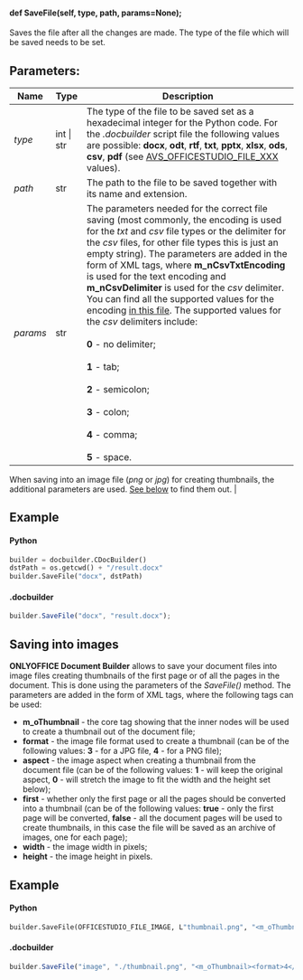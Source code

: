 #### def SaveFile(self, type, path, params=None);

Saves the file after all the changes are made. The type of the file which will be saved needs to be set.

## Parameters:

| Name     | Type       | Description                                                                                                                                                                                                                                                                                                                                                                                                                                                                                                                                                                                                                                                                                                                                                         |
| -------- | ---------- | ------------------------------------------------------------------------------------------------------------------------------------------------------------------------------------------------------------------------------------------------------------------------------------------------------------------------------------------------------------------------------------------------------------------------------------------------------------------------------------------------------------------------------------------------------------------------------------------------------------------------------------------------------------------------------------------------------------------------------------------------------------------- |
| *type*   | int \| str | The type of the file to be saved set as a hexadecimal integer for the Python code. For the *.docbuilder* script file the following values are possible: **docx**, **odt**, **rtf**, **txt**, **pptx**, **xlsx**, **ods**, **csv**, **pdf** (see [AVS\_OFFICESTUDIO\_FILE\_XXX](../../../../Builder%20App/index.md#format-types) values).                                                                                                                                                                                                                                                                                                                                                                                                                            |
| *path*   | str        | The path to the file to be saved together with its name and extension.                                                                                                                                                                                                                                                                                                                                                                                                                                                                                                                                                                                                                                                                                              |
| *params* | str        | The parameters needed for the correct file saving (most commonly, the encoding is used for the *txt* and *csv* file types or the delimiter for the *csv* files, for other file types this is just an empty string). The parameters are added in the form of XML tags, where **m\_nCsvTxtEncoding** is used for the text encoding and **m\_nCsvDelimiter** is used for the *csv* delimiter. You can find all the supported values for the encoding [in this file](https://github.com/ONLYOFFICE/server/blob/master/Common/sources/commondefines.js). The supported values for the *csv* delimiters include:<br/><br/>**0** - no delimiter;<br/><br/>**1** - tab;<br/><br/>**2** - semicolon;<br/><br/>**3** - colon;<br/><br/>**4** - comma;<br/><br/>**5** - space. |

When saving into an image file (*png* or *jpg*) for creating thumbnails, the additional parameters are used. [See below](#saving-into-images) to find them out. |

## Example

#### Python

``` python
builder = docbuilder.CDocBuilder()
dstPath = os.getcwd() + "/result.docx"
builder.SaveFile("docx", dstPath)
```

#### .docbuilder

```js
builder.SaveFile("docx", "result.docx");
```

## Saving into images

**ONLYOFFICE Document Builder** allows to save your document files into image files creating thumbnails of the first page or of all the pages in the document. This is done using the parameters of the *SaveFile()* method. The parameters are added in the form of XML tags, where the following tags can be used:

* **m\_oThumbnail** - the core tag showing that the inner nodes will be used to create a thumbnail out of the document file;
* **format** - the image file format used to create a thumbnail (can be of the following values: **3** - for a JPG file, **4** - for a PNG file);
* **aspect** - the image aspect when creating a thumbnail from the document file (can be of the following values: **1** - will keep the original aspect, **0** - will stretch the image to fit the width and the height set below);
* **first** - whether only the first page or all the pages should be converted into a thumbnail (can be of the following values: **true** - only the first page will be converted, **false** - all the document pages will be used to create thumbnails, in this case the file will be saved as an archive of images, one for each page);
* **width** - the image width in pixels;
* **height** - the image height in pixels.

## Example

#### Python

``` python
builder.SaveFile(OFFICESTUDIO_FILE_IMAGE, L"thumbnail.png", "<m_oThumbnail><format>4</format><aspect>1</aspect><first>false</first><width>1000</width><height>1000</height></m_oThumbnail>")
```

#### .docbuilder

```js
builder.SaveFile("image", "./thumbnail.png", "<m_oThumbnail><format>4</format><aspect>1</aspect><first>false</first><width>1000</width><height>1000</height></m_oThumbnail>");
```
